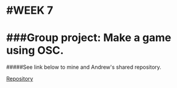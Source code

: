 #WEEK 7
======
###Group project: Make a game using OSC.
======
#####See link below to mine and Andrew's shared repository.

[Repository](https://github.com/thatcotter/Currents_Cinder_Midterm "Click")

